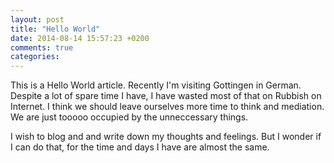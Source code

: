 ```yaml
---
layout: post
title: "Hello World"
date: 2014-08-14 15:57:23 +0200
comments: true
categories: 
---
```

This is a Hello World article. Recently I'm visiting Gottingen in German. Despite a lot of spare time I have, I have wasted most of that on Rubbish on Internet. I think we should leave ourselves more time to think and mediation. We are just tooooo occupied by the unneccessary things.

I wish to blog and and write down my thoughts and feelings. But I wonder if I can do that, for the time and days I have are almost the same.
